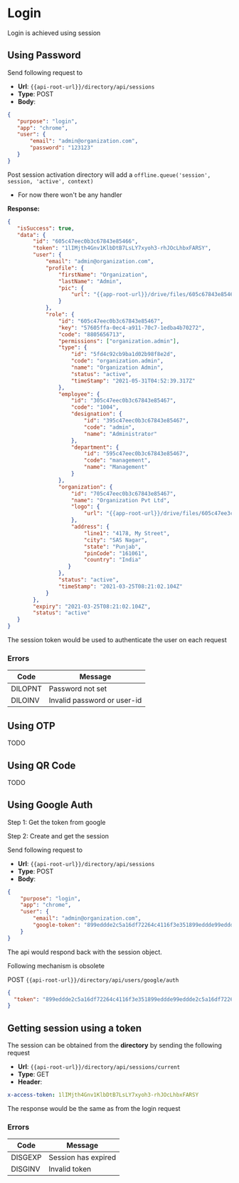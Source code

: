 # Login

Login is achieved using session

## Using Password

Send following request to
* **Url**: `{{api-root-url}}/directory/api/sessions`
* **Type**: POST
* **Body**:

```JSON
{
   "purpose": "login",
   "app": "chrome",
   "user": {
       "email": "admin@organization.com",
       "password": "123123"
   }
}
```

Post session activation directory will add a `offline.queue('session', session, 'active', context)`
* For now there won't be any handler

**Response:**
```json
{
   "isSuccess": true,
   "data": {
        "id": "605c47eec0b3c67843e85466",
        "token": "1lIMjth4Gnv1KlbDtB7LsLY7xyoh3-rhJOcLhbxFARSY",
        "user": {
            "email": "admin@organization.com",
            "profile": {
                "firstName": "Organization",
                "lastName": "Admin",
                "pic": {
                    "url": "{{app-root-url}}/drive/files/605c67843e85466.png"
                }
            },
            "role": {
                "id": "605c47eec0b3c67843e85467",
                "key": "57605ffa-0ec4-a911-70c7-1edba4b70272",
                "code": "8805656713",
                "permissions": ["organization.admin"],
                "type": {
                    "id": "5fd4c92cb9ba1d02b98f8e2d",
                    "code": "organization.admin",
                    "name": "Organization Admin",
                    "status": "active",
                    "timeStamp": "2021-05-31T04:52:39.317Z"
                },
                "employee": {
                    "id": "305c47eec0b3c67843e85467",
                    "code": "1004",
                    "designation": {
                        "id": "395c47eec0b3c67843e85467",
                        "code": "admin",
                        "name": "Administrator"
                    },
                    "department": {
                        "id": "595c47eec0b3c67843e85467",
                        "code": "management",
                        "name": "Management"
                    }
                },
                "organization": {
                    "id": "705c47eec0b3c67843e85467",
                    "name": "Organization Pvt Ltd",
                    "logo": {
                        "url": "{{app-root-url}}/drive/files/605c47ee3c67843e85466.png"
                    },
                    "address": {
                        "line1": "4178, My Street",
                        "city": "SAS Nagar",
                        "state": "Punjab",
                        "pinCode": "161061",
                        "country": "India"
                   }
                },
                "status": "active",
                "timeStamp": "2021-03-25T08:21:02.104Z"
            }
        },
        "expiry": "2021-03-25T08:21:02.104Z",
        "status": "active"
   }
}
```

The session token would be used to authenticate the user on each request 

### Errors

Code    | Message
--------|----------
DILOPNT | Password not set
DILOINV | Invalid password or user-id



## Using OTP

TODO

## Using QR Code

TODO

## Using Google Auth

Step 1: Get the token from google

Step 2: Create and get the session

Send following request to
* **Url**: `{{api-root-url}}/directory/api/sessions`
* **Type**: POST
* **Body**:

```JSON
{
    "purpose": "login",
    "app": "chrome",
    "user": {
        "email": "admin@organization.com",
        "google-token": "899eddde2c5a16df72264c4116f3e351899eddde99eddde2c5a16df72264c4116f3e351899eddde"
    }
}
```

The api would respond back with the session object.

Following mechanism is obsolete

POST `{{api-root-url}}/directory/api/users/google/auth`

```json
{
  "token": "899eddde2c5a16df72264c4116f3e351899eddde99eddde2c5a16df72264c4116f3e351899eddde",
}
```

## Getting session using a token

The session can be obtained from the **directory** by sending the following request

* **Url**: `{{api-root-url}}/directory/api/sessions/current`
* **Type**: GET
* **Header**:

```yml
x-access-token: 1lIMjth4Gnv1KlbDtB7LsLY7xyoh3-rhJOcLhbxFARSY
```

The response would be the same as from the login request

### Errors

Code    | Message
--------|----------
DISGEXP | Session has expired
DISGINV | Invalid token

